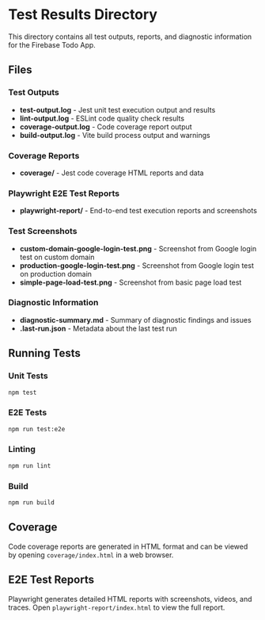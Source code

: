 # Test Results Directory

This directory contains all test outputs, reports, and diagnostic information for the Firebase Todo App.

## Files

### Test Outputs
- **test-output.log** - Jest unit test execution output and results
- **lint-output.log** - ESLint code quality check results
- **coverage-output.log** - Code coverage report output
- **build-output.log** - Vite build process output and warnings

### Coverage Reports
- **coverage/** - Jest code coverage HTML reports and data

### Playwright E2E Test Reports
- **playwright-report/** - End-to-end test execution reports and screenshots

### Test Screenshots
- **custom-domain-google-login-test.png** - Screenshot from Google login test on custom domain
- **production-google-login-test.png** - Screenshot from Google login test on production domain
- **simple-page-load-test.png** - Screenshot from basic page load test

### Diagnostic Information
- **diagnostic-summary.md** - Summary of diagnostic findings and issues
- **.last-run.json** - Metadata about the last test run

## Running Tests

### Unit Tests
```bash
npm test
```

### E2E Tests
```bash
npm run test:e2e
```

### Linting
```bash
npm run lint
```

### Build
```bash
npm run build
```

## Coverage

Code coverage reports are generated in HTML format and can be viewed by opening `coverage/index.html` in a web browser.

## E2E Test Reports

Playwright generates detailed HTML reports with screenshots, videos, and traces. Open `playwright-report/index.html` to view the full report.
